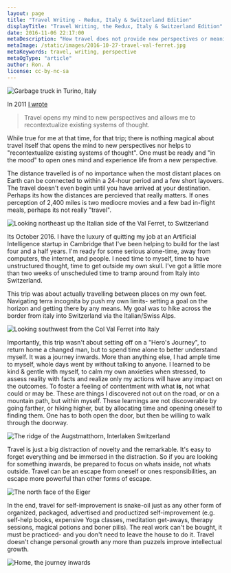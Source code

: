 ```yaml
---
layout: page
title: "Travel Writing - Redux, Italy & Switzerland Edition"
displayTitle: "Travel Writing, the Redux, Italy & Switzerland Edition"
date: 2016-11-06 22:17:00
metaDescription: "How travel does not provide new perspectives or meaning."
metaImage: /static/images/2016-10-27-travel-val-ferret.jpg
metaKeywords: travel, writing, perspective
metaOgType: "article"
author: Ron. A
license: cc-by-nc-sa
---
```



![Garbage truck in Turino, Italy](/static/images/2016-10-24-travel-garbage.jpg)

In 2011 [I wrote](/2011/12/01/travel-writing/)

> Travel opens my mind to new perspectives and allows me to recontextualize
> existing systems of thought.

While true for me at that time, for that trip; there is nothing magical about
travel itself that opens the mind to new perspectives nor helps to
"recontextualize existing systems of thought". One must be ready and "in the
mood" to open ones mind and experience life from a new perspective.

The distance travelled is of no importance when the most distant places on
Earth can be connected to within a 24-hour period and a few short layovers.
The travel doesn't even begin until you have arrived at your destination.
Perhaps its how the distances are percieved that really matters. If ones
perception of 2,400 miles is two mediocre movies and a few bad in-flight
meals, perhaps its not really "travel".

![Looking northeast up the Italian side of the Val Ferret, to Switzerland](/static/images/2016-10-27-travel-val-ferret.jpg)

Its October 2016. I have the luxury of quitting my job at an Artificial
Intelligence startup in Cambridge that I've been helping to build for the last
four and a half years. I'm ready for some serious alone-time, away
from computers, the internet, and people. I need time to myself, time to have
unstructured thought, time to get outside my own skull. I've got a little more
than two weeks of unscheduled time to tramp around from Italy into Switzerland.

This trip was about actually travelling between places on my own feet. Navigating
terra incognita by push my own limits- setting a goal on the horizon and getting
there by any means. My goal was to hike across the border from italy into
Switzerland via the Italian/Swiss Alps.

![Looking southwest from the Col Val Ferret into Italy](/static/images/2016-10-28-travel-val-ferret-pano.jpg)

Importantly, this trip wasn't about setting off on a "Hero's Journey", to return
home a changed man, but to spend time alone to better understand myself. It was
a journey inwards. More than anything else, I had ample time to myself, whole days
went by without talking to anyone. I learned to be kind & gentle with myself, to
calm my own anxieties when stressed, to assess reality with facts and realize
only my actions will have any impact on the outcomes. To foster a feeling of
contentment with what **is**, not what could or may be. These are things I discovered
not out on the road, or on a mountain path, but within myself. These learnings
are not discoverable by going farther, or hiking higher, but by allocating time
and opening oneself to finding them. One has to both open the door, but then be
willing to walk through the doorway.

![The ridge of the Augstmatthorn, Interlaken Switzerland](/static/images/2016-10-30-travel-augstmatthorn.jpg)

Travel is just a big distraction of novelty and the remarkable. It's easy to forget
everything and be immersed in the distraction. So if you are looking for something
inwards, be prepared to focus on whats inside, not whats outside. Travel
can be an escape from oneself or ones responsibilities, an escape more powerful
than other forms of escape.

![The north face of the Eiger](/static/images/2016-10-31-travel-eiger.jpg)

In the end, travel for self-improvement is snake-oil just as any other form of
organized, packaged, advertised and productized self-improvement (e.g. self-help
books, expensive Yoga classes, meditation get-aways, therapy sessions, magical potions
and boner pills). The real work can't be bought, it must be practiced- and you
don't need to leave the house to do it. Travel doesn't change personal growth
any more than puzzels improve intellectual growth.

![Home, the journey inwards](/static/images/2016-11-06-travel-home.jpg)
